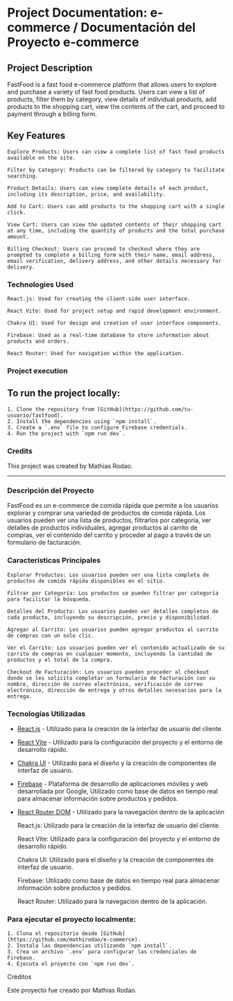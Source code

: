 # Project Documentation: e-commerce / Documentación del Proyecto e-commerce 

## Project Description

FastFood is a fast food e-commerce platform that allows users to explore and purchase a variety of fast food products. Users can view a list of products, filter them by category, view details of individual products, add products to the shopping cart, view the contents of the cart, and proceed to payment through a billing form.

## Key Features

    Explore Products: Users can view a complete list of fast food products available on the site.

    Filter by Category: Products can be filtered by category to facilitate searching.

    Product Details: Users can view complete details of each product, including its description, price, and availability.

    Add to Cart: Users can add products to the shopping cart with a single click.

    View Cart: Users can view the updated contents of their shopping cart at any time, including the quantity of products and the total purchase amount.

    Billing Checkout: Users can proceed to checkout where they are prompted to complete a billing form with their name, email address, email verification, delivery address, and other details necessary for delivery.
    
### Technologies Used

    React.js: Used for creating the client-side user interface.

    React Vite: Used for project setup and rapid development environment.

    Chakra UI: Used for design and creation of user interface components.

    Firebase: Used as a real-time database to store information about products and orders.

    React Router: Used for navigation within the application.

### Project execution

## To run the project locally:

    1. Clone the repository from [GitHub](https://github.com/tu-usuario/fastfood).
    2. Install the dependencies using `npm install`.
    3. Create a `.env` file to configure Firebase credentials.
    4. Run the project with `npm run dev`.

### Credits

This project was created by Mathias Rodao.

------------------------------------------------------------------------------------------------

### Descripción del Proyecto

FastFood es un e-commerce de comida rápida que permite a los usuarios explorar y comprar una variedad de productos de comida rápida. Los usuarios pueden ver una lista de productos, filtrarlos por categoría, ver detalles de productos individuales, agregar productos al carrito de compras, ver el contenido del carrito y proceder al pago a través de un formulario de facturación.

### Características Principales

    Explorar Productos: Los usuarios pueden ver una lista completa de productos de comida rápida disponibles en el sitio.

    Filtrar por Categoría: Los productos se pueden filtrar por categoría para facilitar la búsqueda.

    Detalles del Producto: Los usuarios pueden ver detalles completos de cada producto, incluyendo su descripción, precio y disponibilidad.

    Agregar al Carrito: Los usuarios pueden agregar productos al carrito de compras con un solo clic.

    Ver el Carrito: Los usuarios pueden ver el contenido actualizado de su carrito de compras en cualquier momento, incluyendo la cantidad de productos y el total de la compra.

    Checkout de Facturación: Los usuarios pueden proceder al checkout donde se les solicita completar un formulario de facturación con su nombre, dirección de correo electrónico, verificación de correo electrónico, dirección de entrega y otros detalles necesarios para la entrega.

### Tecnologías Utilizadas

- [React.js](https://reactjs.org/) - Utilizado para la creación de la interfaz de usuario del cliente.
- [React Vite](https://vitejs.dev/guide/) - Utilizado para la configuración del proyecto y el entorno de desarrollo rápido.
- [Chakra UI](https://chakra-ui.com/) - Utilizado para el diseño y la creación de componentes de interfaz de usuario.
- [Firebase](https://firebase.google.com/) - Plataforma de desarrollo de aplicaciones móviles y web desarrollada por Google, Utilizado como base de datos en tiempo real para almacenar información sobre productos y pedidos.
- [React Router DOM](https://reactrouter.com/web/guides/quick-start) - Utilizado para la navegación dentro de la aplicación

    React.js: Utilizado para la creación de la interfaz de usuario del cliente.

    React Vite: Utilizado para la configuración del proyecto y el entorno de desarrollo rápido.

    Chakra UI: Utilizado para el diseño y la creación de componentes de interfaz de usuario.

    Firebase: Utilizado como base de datos en tiempo real para almacenar información sobre productos y pedidos.

    React Router: Utilizado para la navegación dentro de la aplicación.

### Para ejecutar el proyecto localmente:

    1. Clona el repositorio desde [GitHub](https://github.com/mathirodao/e-commerce).
    2. Instala las dependencias utilizando `npm install`.
    3. Crea un archivo `.env` para configurar las credenciales de Firebase.
    4. Ejecuta el proyecto con `npm run dev`.

Créditos

Este proyecto fue creado por Mathias Rodao.
